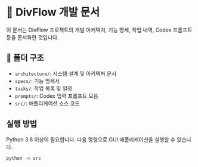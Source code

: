 # 📘 DivFlow 개발 문서

이 문서는 DivFlow 프로젝트의 개발 아키텍처, 기능 명세, 작업 내역, Codex 프롬프트 등을 문서화한 것입니다.

## 📂 폴더 구조
- `architecture/`: 시스템 설계 및 아키텍처 문서
- `specs/`: 기능 명세서
- `tasks/`: 작업 목록 및 일정
- `prompts/`: Codex 입력 프롬프트 모음
- `src/`: 애플리케이션 소스 코드

## 실행 방법
Python 3.8 이상이 필요합니다. 다음 명령으로 GUI 애플리케이션을 실행할 수 있습니다.

```bash
python -m src
```
